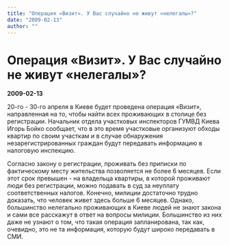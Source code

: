 ```yaml
---
title: "Операция «Визит». У Вас случайно не живут «нелегалы»?"
date: "2009-02-13"
author: ""
---
```


# Операция «Визит». У Вас случайно не живут «нелегалы»?

**2009-02-13** 

20-го - 30-го апреля в Киеве будет проведена операция «Визит», направленная на то, чтобы найти всех проживающих в столице без регистрации. Начальник отдела участковых инспекторов ГУМВД Киева Игорь Бойко сообщает, что в это время участковые организуют обходы квартир по своим участкам и в случае обнаружения незарегистрированных граждан будут передавать информацию в налоговую инспекцию.

Согласно закону о регистрации, проживать без приписки по фактическому месту жительства позволяется не более 6 месяцев. Если этот срок превышен - на владельца квартиры, в которой проживают люди без регистрации, можно подавать в суд за неуплату соответственных налогов. Конечно, милиции достаточно трудно доказать, что человек живет здесь больше 6 месяцев. Однако, большинство нелегально проживающих в Киеве людей не знают закона и сами все расскажут в ответ на вопросы милиции. Большинство из них даже не узнают о том, что такая операция запланирована, так как, очевидно, это не та информация, которую будут широко передавать в СМИ.